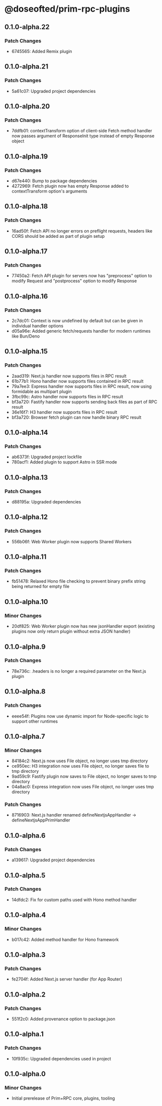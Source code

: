 # @doseofted/prim-rpc-plugins

## 0.1.0-alpha.22

### Patch Changes

- 6745565: Added Remix plugin

## 0.1.0-alpha.21

### Patch Changes

- 5a61c07: Upgraded project dependencies

## 0.1.0-alpha.20

### Patch Changes

- 7ddfb01: contextTransform option of client-side Fetch method handler now passes argument of ResponseInit type instead
  of empty Response object

## 0.1.0-alpha.19

### Patch Changes

- d67e440: Bump to package dependencies
- 4272969: Fetch plugin now has empty Response added to contextTransform option's arguments

## 0.1.0-alpha.18

### Patch Changes

- 16ad50f: Fetch API no longer errors on preflight requests, headers like CORS should be added as part of plugin setup

## 0.1.0-alpha.17

### Patch Changes

- 77450a2: Fetch API plugin for servers now has "preprocess" option to modify Request and "postprocess" option to modify
  Response

## 0.1.0-alpha.16

### Patch Changes

- 2c7dc01: Context is now undefined by default but can be given in individual handler options
- d05a96e: Added generic fetch/requests handler for modern runtimes like Bun/Deno

## 0.1.0-alpha.15

### Patch Changes

- 2aad319: Next.js handler now supports files in RPC result
- 61b77b1: Hono handler now supports files contained in RPC result
- 79a7ee3: Express handler now supports files in RPC result, now using formidable as multipart plugin
- 3fbc99c: Astro handler now supports files in RPC result
- bf3a720: Fastify handler now supports sending back files as part of RPC result
- 36e16f7: H3 handler now supports files in RPC result
- bf3a720: Browser fetch plugin can now handle binary RPC result

## 0.1.0-alpha.14

### Patch Changes

- ab6373f: Upgraded project lockfile
- 780acf1: Added plugin to support Astro in SSR mode

## 0.1.0-alpha.13

### Patch Changes

- d88195a: Upgraded dependencies

## 0.1.0-alpha.12

### Patch Changes

- 556b06f: Web Worker plugin now supports Shared Workers

## 0.1.0-alpha.11

### Patch Changes

- fb51478: Relaxed Hono file checking to prevent binary prefix string being returned for empty file

## 0.1.0-alpha.10

### Minor Changes

- 20df825: Web Worker plugin now has new jsonHandler export (existing plugins now only return plugin without extra JSON
  handler)

## 0.1.0-alpha.9

### Patch Changes

- 78e736c: .headers is no longer a required parameter on the Next.js plugin

## 0.1.0-alpha.8

### Patch Changes

- eeee54f: Plugins now use dynamic import for Node-specific logic to support other runtimes

## 0.1.0-alpha.7

### Minor Changes

- 84184c2: Next.js now uses File object, no longer uses tmp directory
- ce950ec: H3 integration now uses File object, no longer saves file to tmp directory
- 9ad59c9: Fastify plugin now saves to File object, no longer saves to tmp directory
- 04a8ac0: Express integration now uses File object, no longer uses tmp directory

### Patch Changes

- 8716903: Next.js handler renamed defineNextjsAppHandler -> defineNextjsAppPrimHandler

## 0.1.0-alpha.6

### Patch Changes

- a139617: Upgraded project dependencies

## 0.1.0-alpha.5

### Patch Changes

- 14dfdc2: Fix for custom paths used with Hono method handler

## 0.1.0-alpha.4

### Minor Changes

- b017c42: Added method handler for Hono framework

## 0.1.0-alpha.3

### Patch Changes

- fe2704f: Added Next.js server handler (for App Router)

## 0.1.0-alpha.2

### Patch Changes

- 551f2c0: Added provenance option to package.json

## 0.1.0-alpha.1

### Patch Changes

- 10f935c: Upgraded dependencies used in project

## 0.1.0-alpha.0

### Minor Changes

- Initial prerelease of Prim+RPC core, plugins, tooling
